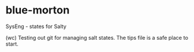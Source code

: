 # blue-morton
SysEng - states for Salty

(wc) Testing out git for managing salt states. The tips file is a safe
place to start.
